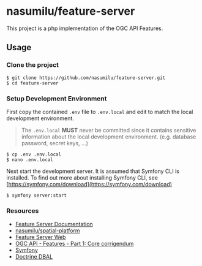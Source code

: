 # nasumilu/feature-server

This project is a php implementation of the OGC API Features.

## Usage

### Clone the project

```shell
$ git clone https://github.com/nasumilu/feature-server.git
$ cd feature-server
```

### Setup Development Environment

First copy the contained `.env` file to `.env.local` and edit to match the local development environment. 

> The `.env.local` **MUST** never be committed since it contains 
sensitive information about the local development environment. (e.g. database password, secret keys, ...)

```shell
$ cp .env .env.local
$ nano .env.local
```
Next start the development server. It is assumed that Symfony CLI is installed. To find out more about installing
Symfony CLI, see [https://symfony.com/download](https://symfony.com/download)

```shell
$ symfony server:start
```

### Resources
- [Feature Server Documentation](/docs/index.md)
- [nasumilu/spatial-platform](https://github.com/nasumilu/spatial-platform)
- [Feature Server Web](https://github.com/nasumilu/feature-server-web)
- [OGC API - Features - Part 1: Core corrigendum](https://docs.opengeospatial.org/is/17-069r4/17-069r4.html)
- [Symfony](https://symfony.com/)
- [Doctrine DBAL](https://www.doctrine-project.org/projects/dbal.html)